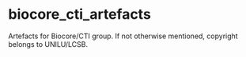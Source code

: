# biocore_cti_artefacts
Artefacts for Biocore/CTI group. If not otherwise mentioned, copyright belongs to UNILU/LCSB.
